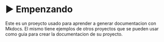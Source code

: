 <!-- ---
tags:
- Java
- Spring Batch
- Spring Boot
---
-->
# ▶️ Empenzando

Este es un proeycto usado para aprender a generar documentacion con Mkdocs.
El mismo tiene ejemplos de otros proyectos que se pueden usar como guia para crear la documentacion de su proyecto.
